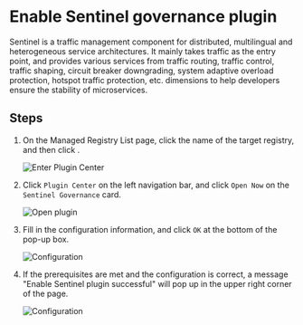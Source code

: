# Enable Sentinel governance plugin

Sentinel is a traffic management component for distributed, multilingual and heterogeneous service architectures. It mainly takes traffic as the entry point, and provides various services from traffic routing, traffic control, traffic shaping, circuit breaker downgrading, system adaptive overload protection, hotspot traffic protection, etc. dimensions to help developers ensure the stability of microservices.

<!--## Prerequisites-->

## Steps

1. On the Managed Registry List page, click the name of the target registry, and then click .

    ![Enter Plugin Center](../imgs/ns-1.png)

2. Click `Plugin Center` on the left navigation bar, and click `Open Now` on the `Sentinel Governance` card.

    ![Open plugin](imgs/sentinel01.png)

3. Fill in the configuration information, and click `OK` at the bottom of the pop-up box.

    ![Configuration](imgs/sentinel02.png)

4. If the prerequisites are met and the configuration is correct, a message "Enable Sentinel plugin successful" will pop up in the upper right corner of the page.

    ![Configuration](imgs/sentinel03.png)